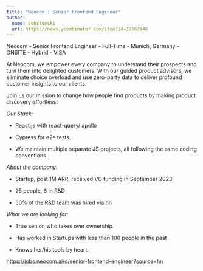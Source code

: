 ```yaml
---
title: "Neocom : Senior Frontend Engineer"
author:
  name: sebslomski
  url: https://news.ycombinator.com/item?id=39563948
---
```

Neocom - Senior Frontend Engineer - Full-Time - Munich, Germany - ONSITE - Hybrid - VISA

At Neocom, we empower every company to understand their prospects and turn them into delighted customers.
With our guided product advisors, we eliminate choice overload and use zero-party data to deliver profound customer insights to our clients.

Join us our mission to change how people find products by making product discovery effortless!

<i>Our Stack:</i>

* React.js with react-query&#x2F; apollo

* Cypress for e2e tests.

* We maintain multiple separate JS projects, all following the same coding conventions.

<i>About the company:</i>

* Startup, post 1M ARR, received VC funding in September 2023

* 25 people, 6 in R&amp;D

* 50% of the R&amp;D team was hired via hn

<i>What we are looking for:</i>

* True senior, who takes over ownership.

* Has worked in Startups with less than 100 people in the past

* Knows her&#x2F;his tools by heart.

<a href="https:&#x2F;&#x2F;jobs.neocom.ai&#x2F;o&#x2F;senior-frontend-engineer?source=hn" rel="nofollow">https:&#x2F;&#x2F;jobs.neocom.ai&#x2F;o&#x2F;senior-frontend-engineer?source=hn</a>
